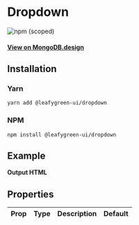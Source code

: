 
# Dropdown

![npm (scoped)](https://img.shields.io/npm/v/@leafygreen-ui/dropdown.svg)
#### [View on MongoDB.design](https://www.mongodb.design/component/dropdown/example/)

## Installation

### Yarn

```shell
yarn add @leafygreen-ui/dropdown
```

### NPM

```shell
npm install @leafygreen-ui/dropdown
```

## Example

**Output HTML**

## Properties

| Prop | Type | Description | Default |
| ---- | ---- | ----------- | ------- |

